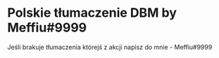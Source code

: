 # Polskie tłumaczenie DBM by Meffiu#9999
Jeśli brakuje tłumaczenia którejś z akcji napisz do mnie - Meffiu#9999
